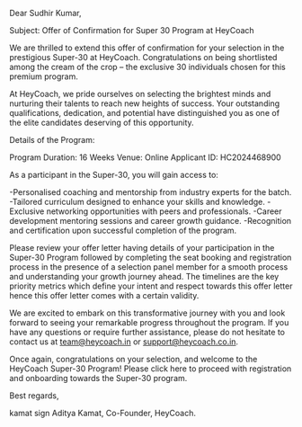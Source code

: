 Dear Sudhir Kumar,

Subject: Offer of Confirmation for Super 30 Program at HeyCoach

We are thrilled to extend this offer of confirmation for your selection in the prestigious Super-30 at HeyCoach. Congratulations on being shortlisted among the cream of the crop – the exclusive 30 individuals chosen for this premium program.

At HeyCoach, we pride ourselves on selecting the brightest minds and nurturing their talents to reach new heights of success. Your outstanding qualifications, dedication, and potential have distinguished you as one of the elite candidates deserving of this opportunity.

Details of the Program:

Program Duration: 16 Weeks
Venue: Online
Applicant ID: HC2024468900

As a participant in the Super-30, you will gain access to:

-Personalised coaching and mentorship from industry experts for the batch.
-Tailored curriculum designed to enhance your skills and knowledge.
-Exclusive networking opportunities with peers and professionals.
-Career development mentoring sessions and career growth guidance.
-Recognition and certification upon successful completion of the program.

Please review your offer letter having details of your participation in the Super-30 Program followed by completing the seat booking and registration process in the presence of a selection panel member for a smooth process and understanding your growth journey ahead. The timelines are the key priority metrics which define your intent and respect towards this offer letter hence this offer letter comes with a certain validity.

We are excited to embark on this transformative journey with you and look forward to seeing your remarkable progress throughout the program. If you have any questions or require further assistance, please do not hesitate to contact us at team@heycoach.in or support@heycoach.co.in.

Once again, congratulations on your selection, and welcome to the HeyCoach Super-30 Program! Please click here to proceed with registration and onboarding towards the Super-30 program.

Best regards,

kamat sign
Aditya Kamat,
Co-Founder, HeyCoach.

